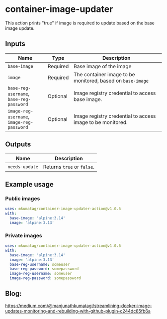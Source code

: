 # container-image-updater
This action prints "true" if image is required to update based on the base image update.

## Inputs

| Name                | Type     | Description                        |
|---------------------|----------|------------------------------------|
| `base-image`        | Required   | Base image of the image            |
| `image`             | Required   | The container image to be monitored, based on `base-image`   |
| `base-reg-username`, <br>`base-reg-password` | Optional   | Image registry credential to access base image.|
| `image-reg-username`, <br>`image-reg-password` | Optional   | Image registry credential to access image to be monitored.|


## Outputs

| Name                | Description                        |
|---------------------|------------------------------------|
| `needs-update`      | Returns `true` or `false`.         |

## Example usage

### Public images

```yaml
uses: mkumatag/container-image-updater-action@v1.0.6
with:
  base-image: 'alpine:3.14'
  image: 'alpine:3.13'
```

### Private images

```yaml
uses: mkumatag/container-image-updater-action@v1.0.6
with:
  base-image: 'alpine:3.14'
  image: 'alpine:3.13'
  base-reg-username: someuser
  base-reg-password: somepassword
  image-reg-username: someuser
  image-reg-password: somepassword
```

## Blog:
https://medium.com/@manjunathkumatagi/streamlining-docker-image-updates-monitoring-and-rebuilding-with-github-plugin-c244dc85fb6a
